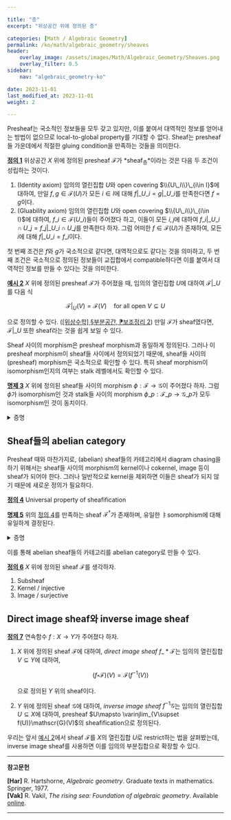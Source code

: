 ```yaml
---

title: "층"
excerpt: "위상공간 위에 정의된 층"

categories: [Math / Algebraic Geometry]
permalink: /ko/math/algebraic_geometry/sheaves
header:
    overlay_image: /assets/images/Math/Algebraic_Geometry/Sheaves.png
    overlay_filter: 0.5
sidebar: 
    nav: "algebraic_geometry-ko"

date: 2023-11-01
last_modified_at: 2023-11-01
weight: 2

---
```


Presheaf는 국소적인 정보들을 모두 갖고 있지만, 이를 붙여서 대역적인 정보를 얻어내는 방법이 없으므로 local-to-global property를 기대할 수 없다. Sheaf는 presheaf들 가운데에서 적절한 gluing condition을 만족하는 것들을 의미한다.

<div class="definition" markdown="1">

<ins id="def1">**정의 1**</ins> 위상공간 $X$ 위에 정의된 presheaf $\mathscr{F}$가 *sheaf<sub>층</sub>*이라는 것은 다음 두 조건이 성립하는 것이다.

1. (Identity axiom) 임의의 열린집합 $U$와 open covering $\\{U\_i\\}\_{i\in I}$에 대하여, 만일 $f,g\in\mathscr{F}(U)$가 모든 $i\in I$에 대해 $f\vert\_{U\_i}=g\vert\_{U\_i}$를 만족한다면 $f=g$이다.
2. (Gluability axiom) 임의의 열린집합 $U$와 open covering $\\{U\_i\\}\_{i\in I}$에 대하여, $f\_i\in\mathscr{F}(U\_i)$들이 주어졌다 하고, 이들이 모든 $i,j$에 대하여 $f\_i\vert\_{U\_i\cap U\_j}=f\_j\vert\_{U\_i\cap U\_j}$를 만족한다 하자. 그럼 어떠한 $f\in \mathscr{F}(U)$가 존재하여, 모든 $i$에 대해 $f\vert\_{U\_i}=f\_i$이다.

</div>

첫 번째 조건은 $f$와 $g$가 국소적으로 같다면, 대역적으로도 같다는 것을 의미하고, 두 번째 조건은 국소적으로 정의된 정보들이 교집합에서 compatible하다면 이를 붙여서 대역적인 정보를 만들 수 있다는 것을 의미한다. 

<div class="example" markdown="1">

<ins id="ex2">**예시 2**</ins> $X$ 위에 정의된 presheaf $\mathscr{F}$가 주어졌을 때, 임의의 열린집합 $U$에 대하여 $\mathscr{F}\vert\_U$를 다음 식

$$\mathscr{F}\vert_U(V)=\mathscr{F}(V)\quad\text{for all open $V\subseteq U$}$$

으로 정의할 수 있다. ([\[위상수학\] §부분공간, ⁋보조정리 2](/ko/math/topology/subspace#lem2)) 만일 $\mathscr{F}$가 sheaf였다면, $\mathscr{F}\vert\_U$ 또한 sheaf라는 것을 쉽게 보일 수 있다.

</div>

Sheaf 사이의 morphism은 presheaf morphism과 동일하게 정의된다. 그러나 이 presheaf morphism이 sheaf들 사이에서 정의되었기 때문에, sheaf들 사이의 (presheaf) morphism은 국소적으로 확인할 수 있다. 특히 sheaf morphism이 isomorphism인지의 여부는 stalk 레벨에서도 확인할 수 있다.

<div class="proposition" markdown="1">

<ins id="prop3">**명제 3**</ins> $X$ 위에 정의된 sheaf들 사이의 morphism $\phi:\mathscr{F}\rightarrow \mathscr{G}$이 주어졌다 하자. 그럼 $\phi$가 isomorphism인 것과 stalk들 사이의 morphism $\phi\_p:\mathscr{F}\_p \rightarrow \mathscr{G}\_p$가 모두 isomorphism인 것이 동치이다.

</div>
<details class="proof" markdown="1">
<summary>증명</summary>

우선 $\phi$가 isomorphism이라면 $\phi_p$들이 isomorphism이 된다는 것은 자명하다. 따라서 반대 방향만 보이면 충분하다. 즉, $\phi_p$가 모두 isomorphism이라면 모든 열린집합 $U$에 대하여 $\phi(U)$가 isomorphism이라는 것을 증명해야 한다. 

</details>

## Sheaf들의 abelian category

Presheaf 때와 마찬가지로, (abelian) sheaf들의 카테고리에서 diagram chasing을 하기 위해서는 sheaf들 사이의 morphism의 kernel이나 cokernel, image 등이 sheaf가 되어야 한다. 그러나 일반적으로 kernel을 제외하면 이들은 sheaf가 되지 않기 때문에 새로운 정의가 필요하다. 

<div class="definition" markdown="1">

<ins id="def4">**정의 4**</ins> Universal property of sheafification

</div>

<div class="proposition" markdown="1">

<ins id="prop5">**명제 5**</ins> 위의 [정의 4](#def4)를 만족하는 sheaf $\mathscr{F}^\dagger$가 존재하며, 유일한 ㅑsomorphism에 대해 유일하게 결정된다.

</div>
<details class="proof" markdown="1">
<summary>증명</summary>



</details>

이를 통해 abelian sheaf들의 카테고리를 abelian category로 만들 수 있다.

<div class="definition" markdown="1">

<ins id="def6">**정의 6**</ins> $X$ 위에 정의된 sheaf $\mathscr{F}$를 생각하자. 

1. Subsheaf
2. Kernel / injective
3. Image / surjective

</div>

## Direct image sheaf와 inverse image sheaf

<div class="definition" markdown="1">

<ins id="def7">**정의 7**</ins> 연속함수 $f:X \rightarrow Y$가 주어졌다 하자. 

1. $X$ 위에 정의된 sheaf $\mathscr{F}$에 대하여, *direct image sheaf* $f\_\ast \mathscr{F}$는 임의의 열린집합 $V\subseteq Y$에 대하여, 
    
    $$(f_\ast \mathscr{F})(V)=\mathscr{F}(f^{-1}(V))$$

    으로 정의된 $Y$ 위의 sheaf이다.
2. $Y$ 위에 정의된 sheaf $\mathscr{G}$에 대하여, *inverse image sheaf* $f^{-1}\mathscr{G}$는 임의의 열린집합 $U\subseteq X$에 대하여, presheaf $U\mapsto \varinjlim_{V\supset f(U)}\mathscr{G}(V)$의 sheafification으로 정의된다.

</div>

우리는 앞서 [예시 2](#ex2)에서 sheaf $\mathscr{F}$를 $X$의 열린집합 $U$로 restrict하는 법을 살펴봤는데, inverse image sheaf를 사용하면 이를 임의의 부분집합으로 확장할 수 있다.

---
**참고문헌**

**[Har]** R. Hartshorne, *Algebraic geometry*. Graduate texts in mathematics. Springer, 1977.  
**[Vak]** R. Vakil, *The rising sea: Foundation of algebraic geometry*. Available [online](https://math.stanford.edu/~vakil/216blog/). 

---